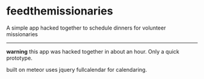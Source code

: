 # feedthemissionaries

A simple app hacked together to schedule dinners for volunteer missionaries

---

**warning** this app was hacked together in about an hour. Only a quick prototype.

built on meteor
uses jquery fullcalendar for calendaring.
